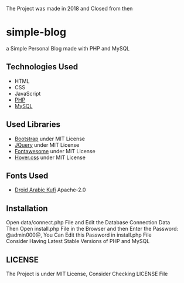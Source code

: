 
The Project was made in 2018 and Closed from then

# simple-blog 
a Simple Personal Blog made with PHP and MySQL

## Technologies Used
* HTML
* CSS
* JavaScript
* [PHP](https://php.net)
* [MySQL](https://mysql.com)

## Used Libraries
* [Bootstrap](https://getbootstrap.com/) under MIT License
* [JQuery](https://jquery.com/) under MIT License
* [Fontawesome](https://fontawesome.com) under MIT License
* [Hover.css](https://ianlunn.github.io/Hover/) under MIT License

## Fonts Used
* [Droid Arabic Kufi](https://fontlibrary.org/en/font/droid-arabic-kufi) Apache-2.0

## Installation
Open data/connect.php File and Edit the Database Connection Data  
Then Open install.php File in the Browser and then Enter the Password: @admin000@, You Can Edit this Password in install.php File  
Consider Having Latest Stable Versions of PHP and MySQL

## LICENSE
The Project is under MIT License, Consider Checking LICENSE File

